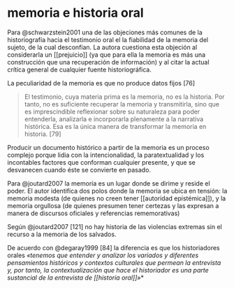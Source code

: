 # memoria e historia oral
Para @schwarzstein2001 una de las objeciones más comunes de la historiografía hacia el testimonio oral el la fiabilidad de la memoria del sujeto, de la cual desconfían. La autora cuestiona esta objeción al considerarla un [[prejuicio]] (ya que para ella la memoria es más una construcción que una recuperación de información) y al citar la actual crítica general de cualquier fuente historiográfica.

La peculiaridad de la memoria es que no produce datos fijos [76]

>El testimonio, cuya materia prima es la memoria, no es la historia. Por tanto, no es suficiente recuperar la memoria y transmitirla, sino que es imprescindible reflexionar sobre su naturaleza para poder entenderla, analizarla e incorporarla plenamente a la narrativa histórica. Esa es la única manera de transformar la memoria en historia. [79]

Producir un documento histórico a partir de la memoria es un proceso complejo porque lidia con la intencionalidad, la paratextualidad y los incontables factores que conforman cualquier presente, y que se desvanecen cuando éste se convierte en pasado.   

Para @joutard2007 la memoria es un lugar donde se dirime y reside el poder. El autor identifica dos polos donde la memoria se ubica en tensión: la memoria modesta (de quienes no creen tener [[autoridad epistémica]]), y la memoria orgullosa (de quienes presumen tener certezas y las expresan a manera de discursos oficiales y referencias rememorativas)

Según @joutard2007 [121] no hay historia de las violencias extremas sin el recurso a la memoria de los salvados.

De acuerdo con @degaray1999 [84] la diferencia es que los historiadores orales *«tenemos que entender y analizar los variados y diferentes pensamientos históricos y contextos culturales que permean la entrevista y, por tanto, la contextualización que hace el historiador es una parte sustancial de la entrevista de [[historia oral]]»**
